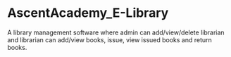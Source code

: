 # AscentAcademy_E-Library
A library management software where admin can add/view/delete librarian and librarian can add/view books, issue, view issued books and return books.
